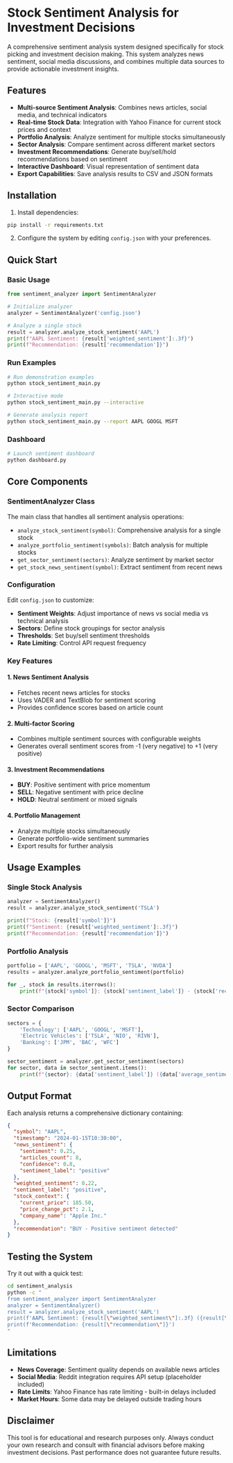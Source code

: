 # Stock Sentiment Analysis for Investment Decisions

A comprehensive sentiment analysis system designed specifically for stock picking and investment decision making. This system analyzes news sentiment, social media discussions, and combines multiple data sources to provide actionable investment insights.

## Features

- **Multi-source Sentiment Analysis**: Combines news articles, social media, and technical indicators
- **Real-time Stock Data**: Integration with Yahoo Finance for current stock prices and context
- **Portfolio Analysis**: Analyze sentiment for multiple stocks simultaneously
- **Sector Analysis**: Compare sentiment across different market sectors
- **Investment Recommendations**: Generate buy/sell/hold recommendations based on sentiment
- **Interactive Dashboard**: Visual representation of sentiment data
- **Export Capabilities**: Save analysis results to CSV and JSON formats

## Installation

1. Install dependencies:
```bash
pip install -r requirements.txt
```

2. Configure the system by editing `config.json` with your preferences.

## Quick Start

### Basic Usage

```python
from sentiment_analyzer import SentimentAnalyzer

# Initialize analyzer
analyzer = SentimentAnalyzer('config.json')

# Analyze a single stock
result = analyzer.analyze_stock_sentiment('AAPL')
print(f"AAPL Sentiment: {result['weighted_sentiment']:.3f}")
print(f"Recommendation: {result['recommendation']}")
```

### Run Examples

```bash
# Run demonstration examples
python stock_sentiment_main.py

# Interactive mode
python stock_sentiment_main.py --interactive

# Generate analysis report
python stock_sentiment_main.py --report AAPL GOOGL MSFT
```

### Dashboard

```bash
# Launch sentiment dashboard
python dashboard.py
```

## Core Components

### SentimentAnalyzer Class

The main class that handles all sentiment analysis operations:

- `analyze_stock_sentiment(symbol)`: Comprehensive analysis for a single stock
- `analyze_portfolio_sentiment(symbols)`: Batch analysis for multiple stocks
- `get_sector_sentiment(sectors)`: Analyze sentiment by market sector
- `get_stock_news_sentiment(symbol)`: Extract sentiment from recent news

### Configuration

Edit `config.json` to customize:

- **Sentiment Weights**: Adjust importance of news vs social media vs technical analysis
- **Sectors**: Define stock groupings for sector analysis
- **Thresholds**: Set buy/sell sentiment thresholds
- **Rate Limiting**: Control API request frequency

### Key Features

#### 1. News Sentiment Analysis
- Fetches recent news articles for stocks
- Uses VADER and TextBlob for sentiment scoring
- Provides confidence scores based on article count

#### 2. Multi-factor Scoring
- Combines multiple sentiment sources with configurable weights
- Generates overall sentiment scores from -1 (very negative) to +1 (very positive)

#### 3. Investment Recommendations
- **BUY**: Positive sentiment with price momentum
- **SELL**: Negative sentiment with price decline
- **HOLD**: Neutral sentiment or mixed signals

#### 4. Portfolio Management
- Analyze multiple stocks simultaneously
- Generate portfolio-wide sentiment summaries
- Export results for further analysis

## Usage Examples

### Single Stock Analysis

```python
analyzer = SentimentAnalyzer()
result = analyzer.analyze_stock_sentiment('TSLA')

print(f"Stock: {result['symbol']}")
print(f"Sentiment: {result['weighted_sentiment']:.3f}")
print(f"Recommendation: {result['recommendation']}")
```

### Portfolio Analysis

```python
portfolio = ['AAPL', 'GOOGL', 'MSFT', 'TSLA', 'NVDA']
results = analyzer.analyze_portfolio_sentiment(portfolio)

for _, stock in results.iterrows():
    print(f"{stock['symbol']}: {stock['sentiment_label']} - {stock['recommendation']}")
```

### Sector Comparison

```python
sectors = {
    'Technology': ['AAPL', 'GOOGL', 'MSFT'],
    'Electric Vehicles': ['TSLA', 'NIO', 'RIVN'],
    'Banking': ['JPM', 'BAC', 'WFC']
}

sector_sentiment = analyzer.get_sector_sentiment(sectors)
for sector, data in sector_sentiment.items():
    print(f"{sector}: {data['sentiment_label']} ({data['average_sentiment']:.3f})")
```

## Output Format

Each analysis returns a comprehensive dictionary containing:

```json
{
  "symbol": "AAPL",
  "timestamp": "2024-01-15T10:30:00",
  "news_sentiment": {
    "sentiment": 0.25,
    "articles_count": 8,
    "confidence": 0.8,
    "sentiment_label": "positive"
  },
  "weighted_sentiment": 0.22,
  "sentiment_label": "positive",
  "stock_context": {
    "current_price": 185.50,
    "price_change_pct": 2.1,
    "company_name": "Apple Inc."
  },
  "recommendation": "BUY - Positive sentiment detected"
}
```

## Testing the System

Try it out with a quick test:

```bash
cd sentiment_analysis
python -c "
from sentiment_analyzer import SentimentAnalyzer
analyzer = SentimentAnalyzer()
result = analyzer.analyze_stock_sentiment('AAPL')
print(f'AAPL Sentiment: {result[\"weighted_sentiment\"]:.3f} ({result[\"sentiment_label\"]})')
print(f'Recommendation: {result[\"recommendation\"]}')
"
```

## Limitations

- **News Coverage**: Sentiment quality depends on available news articles
- **Social Media**: Reddit integration requires API setup (placeholder included)
- **Rate Limits**: Yahoo Finance has rate limiting - built-in delays included
- **Market Hours**: Some data may be delayed outside trading hours

## Disclaimer

This tool is for educational and research purposes only. Always conduct your own research and consult with financial advisors before making investment decisions. Past performance does not guarantee future results.